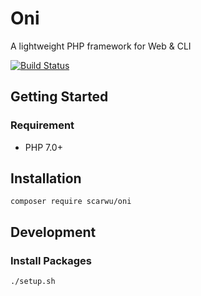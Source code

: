# Oni

A lightweight PHP framework for Web & CLI

[![Build Status](https://travis-ci.org/scarwu/Oni.png?branch=master)](https://travis-ci.org/scarwu/Oni)

## Getting Started

### Requirement

* PHP 7.0+

## Installation

~~~
composer require scarwu/oni
~~~

## Development

### Install Packages

~~~
./setup.sh
~~~

